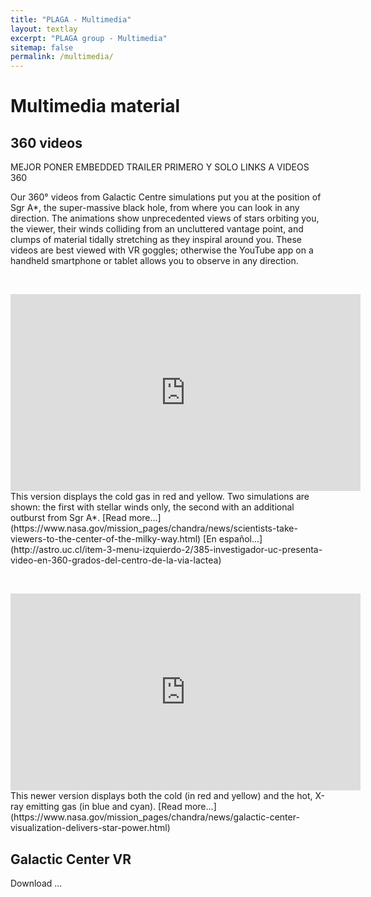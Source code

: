 ```yaml
---
title: "PLAGA - Multimedia"
layout: textlay
excerpt: "PLAGA group - Multimedia"
sitemap: false
permalink: /multimedia/
---
```


# Multimedia material

##  360 videos

MEJOR PONER EMBEDDED TRAILER PRIMERO Y SOLO LINKS A VIDEOS 360



Our 360° videos from Galactic Centre simulations put you at the
position of Sgr A*, the super-massive black hole, from where you can
look in any direction.  The animations show unprecedented views of
stars orbiting you, the viewer, their winds colliding from an
uncluttered vantage point, and clumps of material tidally stretching
as they inspiral around you.  These videos are best viewed with VR
goggles; otherwise the YouTube app on a handheld smartphone or tablet
allows you to observe in any direction.

<P>&nbsp;</P>

<iframe width="560" height="315" src="https://www.youtube.com/embed/YKzxmeABbkU" frameborder="0" allow="accelerometer; autoplay; encrypted-media; gyroscope; picture-in-picture" allowfullscreen></iframe>
This version displays the cold gas in red and yellow.  Two
simulations are shown: the first with stellar winds only, the second
with an additional outburst from Sgr A*.
[Read more...](https://www.nasa.gov/mission_pages/chandra/news/scientists-take-viewers-to-the-center-of-the-milky-way.html)
[En español...](http://astro.uc.cl/item-3-menu-izquierdo-2/385-investigador-uc-presenta-video-en-360-grados-del-centro-de-la-via-lactea)

<P>&nbsp;</P>

<iframe width="560" height="315" src="https://www.youtube.com/embed/wBxW2_B9_Is" frameborder="0" allow="accelerometer; autoplay; encrypted-media; gyroscope; picture-in-picture" allowfullscreen></iframe>
This newer version displays both the cold (in red and yellow) and the
hot, X-ray emitting gas (in blue and cyan).
[Read more...](https://www.nasa.gov/mission_pages/chandra/news/galactic-center-visualization-delivers-star-power.html)


## Galactic Center VR

Download ... 

